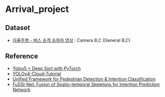 # Arrival_project

## Dataset
- [자율주행 - 버스 승객 승하차 영상](https://aihub.or.kr/aidata/34166) : Camera B,C (General B,C)

## Reference
- [Yolov5 + Deep Sort with PyTorch](https://github.com/mikel-brostrom/Yolov5_DeepSort_Pytorch)
- [YOLOv4-Cloud-Tutorial](https://github.com/theAIGuysCode/YOLOv4-Cloud-Tutorial)
- [Unified Framework for Pedestrian Detection & Intention Classification](https://github.com/mjpramirez/Volvo-DataX)
- [FuSSI-Net: Fusion of Spatio-temporal Skeletons for Intention Prediction Network](https://matthew29tang.github.io/pid-model/#/)